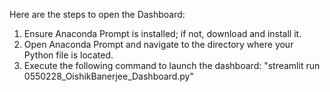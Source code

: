 Here are the steps to open the Dashboard:

1. Ensure Anaconda Prompt is installed; if not, download and install it.
2. Open Anaconda Prompt and navigate to the directory where your Python file is located.
3. Execute the following command to launch the dashboard:
       "streamlit run 0550228_OishikBanerjee_Dashboard.py" 
   
